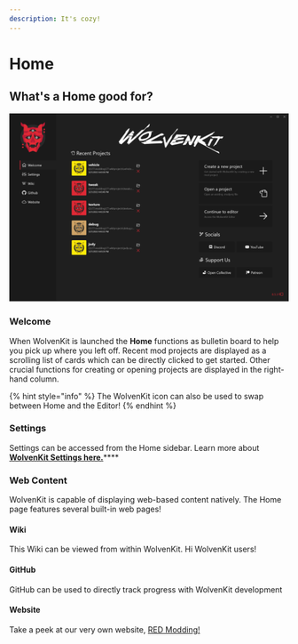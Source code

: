 ```yaml
---
description: It's cozy!
---
```


# Home

## What's a Home good for?

![](<../.gitbook/assets/8.5.3 Home generic.png>)

### Welcome

When WolvenKit is launched the **Home** functions as bulletin board to help you pick up where you left off. Recent mod projects are displayed as a scrolling list of cards which can be directly clicked to get started. Other crucial functions for creating or opening projects are displayed in the right-hand column.

{% hint style="info" %}
The WolvenKit icon can also be used to swap between Home and the Editor!
{% endhint %}

### Settings

Settings can be accessed from the Home sidebar. Learn more about [**WolvenKit Settings here.**](home.md#settings)****

### Web Content

WolvenKit is capable of displaying web-based content natively. The Home page features several built-in web pages!

#### Wiki

This Wiki can be viewed from within WolvenKit. Hi WolvenKit users!

#### GitHub

GitHub can be used to directly track progress with WolvenKit development

#### Website

Take a peek at our very own website, [RED Modding!](https://redmodding.org)




